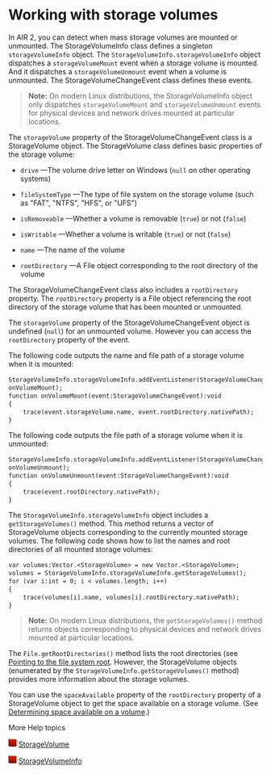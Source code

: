 # Working with storage volumes

In AIR 2, you can detect when mass storage volumes are mounted or unmounted. The
StorageVolumeInfo class defines a singleton `storageVolumeInfo` object. The
`StorageVolumeInfo.storageVolumeInfo` object dispatches a `storageVolumeMount`
event when a storage volume is mounted. And it dispatches a
`storageVolumeUnmount` event when a volume is unmounted. The
StorageVolumeChangeEvent class defines these events.

> **Note:** On modern Linux distributions, the StorageVolumeInfo object only
> dispatches `storageVolumeMount` and `storageVolumeUnmount` events for physical
> devices and network drives mounted at particular locations.

The `storageVolume` property of the StorageVolumeChangeEvent class is a
StorageVolume object. The StorageVolume class defines basic properties of the
storage volume:

- `drive` —The volume drive letter on Windows (`null` on other operating
  systems)

- `fileSystemType` —The type of file system on the storage volume (such as
  "FAT", "NTFS", "HFS", or "UFS")

- `isRemoveable` —Whether a volume is removable (`true`) or not (`false`)

- `isWritable` —Whether a volume is writable (`true`) or not (`false`)

- `name` —The name of the volume

- `rootDirectory` —A File object corresponding to the root directory of the
  volume

The StorageVolumeChangeEvent class also includes a `rootDirectory` property. The
`rootDirectory` property is a File object referencing the root directory of the
storage volume that has been mounted or unmounted.

The `storageVolume` property of the StorageVolumeChangeEvent object is undefined
(`null`) for an unmounted volume. However you can access the `rootDirectory`
property of the event.

The following code outputs the name and file path of a storage volume when it is
mounted:

    StorageVolumeInfo.storageVolumeInfo.addEventListener(StorageVolumeChangeEvent.STORAGE_VOLUME_MOUNT, onVolumeMount);
    function onVolumeMount(event:StorageVolumeChangeEvent):void
    {
    	trace(event.storageVolume.name, event.rootDirectory.nativePath);
    }

The following code outputs the file path of a storage volume when it is
unmounted:

    StorageVolumeInfo.storageVolumeInfo.addEventListener(StorageVolumeChangeEvent.STORAGE_VOLUME_UNMOUNT, onVolumeUnmount);
    function onVolumeUnmount(event:StorageVolumeChangeEvent):void
    {
    	trace(event.rootDirectory.nativePath);
    }

The `StorageVolumeInfo.storageVolumeInfo` object includes a
`getStorageVolumes()` method. This method returns a vector of StorageVolume
objects corresponding to the currently mounted storage volumes. The following
code shows how to list the names and root directories of all mounted storage
volumes:

    var volumes:Vector.<StorageVolume> = new Vector.<StorageVolume>;
    volumes = StorageVolumeInfo.storageVolumeInfo.getStorageVolumes();
    for (var i:int = 0; i < volumes.length; i++)
    {
    	trace(volumes[i].name, volumes[i].rootDirectory.nativePath);
    }

> **Note:** On modern Linux distributions, the `getStorageVolumes()` method
> returns objects corresponding to physical devices and network drives mounted
> at particular locations.

The `File.getRootDirectories()` method lists the root directories (see
[Pointing to the file system root](./working-with-file-objects-in-air.md#pointing-to-the-file-system-root).
However, the StorageVolume objects (enumerated by the
`StorageVolumeInfo.getStorageVolumes()` method) provides more information about
the storage volumes.

You can use the `spaceAvailable` property of the `rootDirectory` property of a
StorageVolume object to get the space available on a storage volume. (See
[Determining space available on a volume](./working-with-file-objects-in-air.md#determining-space-available-on-a-volume).)

More Help topics

![](../../img/flashplatformLinkIndicator.png)
[StorageVolume](https://help.adobe.com/en_US/FlashPlatform/reference/actionscript/3/flash/filesystem/StorageVolume.html)

![](../../img/flashplatformLinkIndicator.png)
[StorageVolumeInfo](https://help.adobe.com/en_US/FlashPlatform/reference/actionscript/3/flash/filesystem/StorageVolumeInfo.html)
